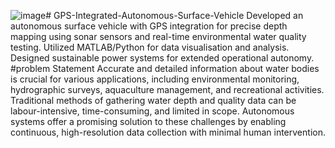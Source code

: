 ![image](https://github.com/user-attachments/assets/2b138b8b-b233-4bc5-ab02-f87d1a266cb6)# GPS-Integrated-Autonomous-Surface-Vehicle
Developed an autonomous surface vehicle with GPS integration for precise depth mapping using sonar sensors and real-time environmental water quality testing. Utilized MATLAB/Python for data visualisation and analysis. Designed sustainable power systems for extended operational autonomy. 
#problem Statement
Accurate and detailed information about water bodies is crucial for various applications, including environmental monitoring, hydrographic surveys, aquaculture management, and recreational activities. Traditional methods of gathering water depth and quality data can be labour-intensive, time-consuming, and limited in scope. Autonomous systems offer a promising solution to these challenges by enabling continuous, high-resolution data collection with minimal human intervention.


